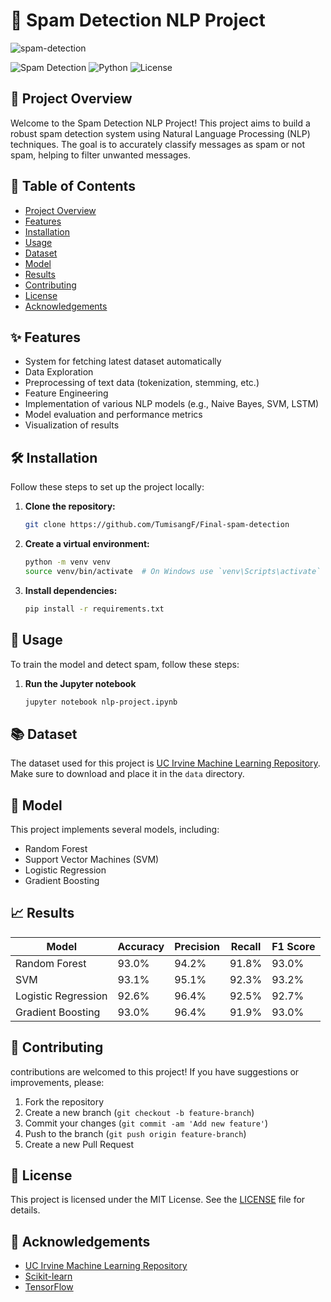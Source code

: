 # 📧 Spam Detection NLP Project
![spam-detection](https://miro.medium.com/v2/resize:fit:800/1*8eJhfKzFb_0yg61H4Bq5EA.jpeg)

![Spam Detection](https://img.shields.io/badge/Spam%20Detection-NLP-blue.svg)
![Python](https://img.shields.io/badge/Python-3.8+-brightgreen.svg)
![License](https://img.shields.io/badge/License-MIT-yellow.svg)

## 🚀 Project Overview

Welcome to the Spam Detection NLP Project! This project aims to build a robust spam detection system using Natural Language Processing (NLP) techniques. The goal is to accurately classify messages as spam or not spam, helping to filter unwanted messages.

## 📜 Table of Contents

- [Project Overview](#-project-overview)
- [Features](#-features)
- [Installation](#-installation)
- [Usage](#-usage)
- [Dataset](#-dataset)
- [Model](#-model)
- [Results](#-results)
- [Contributing](#-contributing)
- [License](#-license)
- [Acknowledgements](#-acknowledgements)

## ✨ Features

- System for fetching latest dataset automatically
- Data Exploration
- Preprocessing of text data (tokenization, stemming, etc.)
- Feature Engineering
- Implementation of various NLP models (e.g., Naive Bayes, SVM, LSTM)
- Model evaluation and performance metrics
- Visualization of results

## 🛠️ Installation

Follow these steps to set up the project locally:

1. **Clone the repository:**
    ```sh
    git clone https://github.com/TumisangF/Final-spam-detection
    ```

2. **Create a virtual environment:**
    ```sh
    python -m venv venv
    source venv/bin/activate  # On Windows use `venv\Scripts\activate`
    ```

3. **Install dependencies:**
    ```sh
    pip install -r requirements.txt
    ```

## 📝 Usage

To train the model and detect spam, follow these steps:

1. **Run the Jupyter notebook**
    ```sh
    jupyter notebook nlp-project.ipynb
    ```

## 📚 Dataset

The dataset used for this project is [UC Irvine Machine Learning Repository](https://archive.ics.uci.edu/dataset/94/spambase). Make sure to download and place it in the `data` directory.

## 🧠 Model

This project implements several models, including:
- Random Forest
- Support Vector Machines (SVM)
- Logistic Regression
- Gradient Boosting

## 📈 Results

| Model                | Accuracy | Precision | Recall | F1 Score |
|----------------------|----------|-----------|--------|----------|
| Random Forest        | 93.0%    | 94.2%     | 91.8%  | 93.0%    |
| SVM                  | 93.1%    | 95.1%     | 92.3%  | 93.2%    |
| Logistic Regression  | 92.6%    | 96.4%     | 92.5%  | 92.7%    |
| Gradient Boosting    | 93.0%    | 96.4%     | 91.9%  | 93.0%    |

## 🤝 Contributing

contributions are welcomed to this project! If you have suggestions or improvements, please:
1. Fork the repository
2. Create a new branch (`git checkout -b feature-branch`)
3. Commit your changes (`git commit -am 'Add new feature'`)
4. Push to the branch (`git push origin feature-branch`)
5. Create a new Pull Request

## 📄 License

This project is licensed under the MIT License. See the [LICENSE](LICENSE) file for details.

## 🙏 Acknowledgements

- [UC Irvine Machine Learning Repository](https://archive.ics.uci.edu/dataset/94/spambase)
- [Scikit-learn](https://scikit-learn.org/)
- [TensorFlow](https://www.tensorflow.org/)
